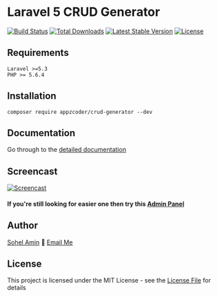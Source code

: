 # Laravel 5 CRUD Generator

[![Build Status](https://travis-ci.org/appzcoder/crud-generator.svg)](https://travis-ci.org/appzcoder/crud-generator.svg)
[![Total Downloads](https://poser.pugx.org/appzcoder/crud-generator/d/total.svg)](https://packagist.org/packages/appzcoder/crud-generator)
[![Latest Stable Version](https://poser.pugx.org/appzcoder/crud-generator/v/stable.svg)](https://packagist.org/packages/appzcoder/crud-generator)
[![License](https://poser.pugx.org/appzcoder/crud-generator/license.svg)](https://packagist.org/packages/appzcoder/crud-generator)

## Requirements
    Laravel >=5.3
    PHP >= 5.6.4

## Installation
```
composer require appzcoder/crud-generator --dev
```

## Documentation
Go through to the [detailed documentation](doc#readme)

## Screencast

[![Screencast](http://img.youtube.com/vi/831-PFBsYfw/0.jpg)](http://www.youtube.com/watch?v=831-PFBsYfw)

#### If you're still looking for easier one then try this [Admin Panel](https://github.com/appzcoder/laravel-admin)

## Author

[Sohel Amin](http://sohelamin.com) :email: [Email Me](mailto:sohelamincse@gmail.com)

## License

This project is licensed under the MIT License - see the [License File](LICENSE) for details
